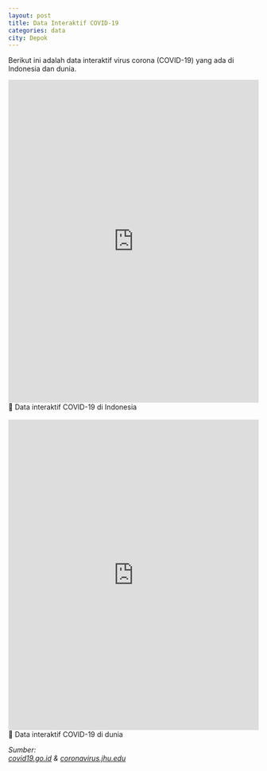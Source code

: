 ```yaml
---
layout: post
title: Data Interaktif COVID-19
categories: data
city: Depok
---
```

Berikut ini adalah data interaktif virus corona (COVID-19) yang ada di Indonesia dan dunia.

<iframe width="100%" height="650px" frameborder="0" scrolling="yes" marginheight="0" marginwidth="0" src="https://experience.arcgis.com/experience/57237ebe9c5b4b1caa1b93e79c920338/"></iframe>
🔺 Data interaktif COVID-19 di Indonesia
<br/><br/>
<iframe width="100%" height="625px" frameborder="0" scrolling="yes" marginheight="0" marginwidth="0" src="https://www.arcgis.com/apps/opsdashboard/index.html#/85320e2ea5424dfaaa75ae62e5c06e61"></iframe>
🔺 Data interaktif COVID-19 di dunia

<i>Sumber: <br/><a href="https://www.covid19.go.id/situasi-virus-corona/">covid19.go.id</a> & <a href="https://coronavirus.jhu.edu/">coronavirus.jhu.edu</a></i>
